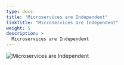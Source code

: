```yaml
---
type: docs
title: "Microservices are Independent"
linkTitle: "Microservices are Independent"
weight: 5
description: >
  Microservices are Independent
---
```


![Microservices are Independent](/images/bootcamp-slides/lightning-bootcamp/Slide5.PNG)
